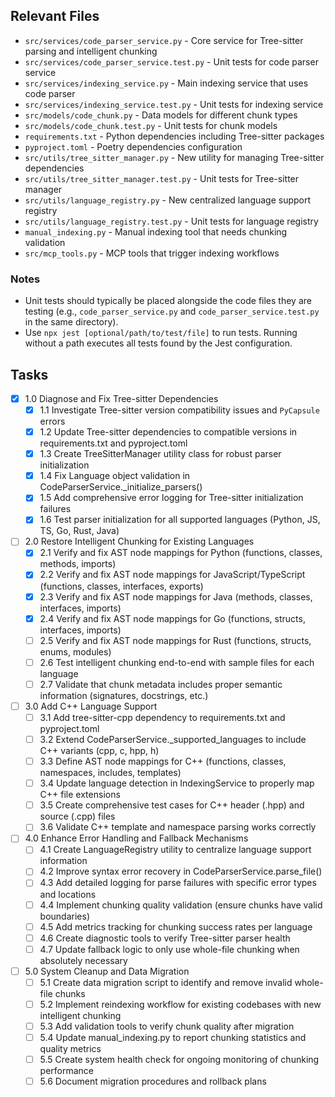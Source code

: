 ## Relevant Files

- `src/services/code_parser_service.py` - Core service for Tree-sitter parsing and intelligent chunking
- `src/services/code_parser_service.test.py` - Unit tests for code parser service
- `src/services/indexing_service.py` - Main indexing service that uses code parser
- `src/services/indexing_service.test.py` - Unit tests for indexing service  
- `src/models/code_chunk.py` - Data models for different chunk types
- `src/models/code_chunk.test.py` - Unit tests for chunk models
- `requirements.txt` - Python dependencies including Tree-sitter packages
- `pyproject.toml` - Poetry dependencies configuration
- `src/utils/tree_sitter_manager.py` - New utility for managing Tree-sitter dependencies
- `src/utils/tree_sitter_manager.test.py` - Unit tests for Tree-sitter manager
- `src/utils/language_registry.py` - New centralized language support registry
- `src/utils/language_registry.test.py` - Unit tests for language registry
- `manual_indexing.py` - Manual indexing tool that needs chunking validation
- `src/mcp_tools.py` - MCP tools that trigger indexing workflows

### Notes

- Unit tests should typically be placed alongside the code files they are testing (e.g., `code_parser_service.py` and `code_parser_service.test.py` in the same directory).
- Use `npx jest [optional/path/to/test/file]` to run tests. Running without a path executes all tests found by the Jest configuration.

## Tasks

- [x] 1.0 Diagnose and Fix Tree-sitter Dependencies
  - [x] 1.1 Investigate Tree-sitter version compatibility issues and `PyCapsule` errors
  - [x] 1.2 Update Tree-sitter dependencies to compatible versions in requirements.txt and pyproject.toml
  - [x] 1.3 Create TreeSitterManager utility class for robust parser initialization
  - [x] 1.4 Fix Language object validation in CodeParserService._initialize_parsers()
  - [x] 1.5 Add comprehensive error logging for Tree-sitter initialization failures
  - [x] 1.6 Test parser initialization for all supported languages (Python, JS, TS, Go, Rust, Java)

- [ ] 2.0 Restore Intelligent Chunking for Existing Languages
  - [x] 2.1 Verify and fix AST node mappings for Python (functions, classes, methods, imports)
  - [x] 2.2 Verify and fix AST node mappings for JavaScript/TypeScript (functions, classes, interfaces, exports)
  - [x] 2.3 Verify and fix AST node mappings for Java (methods, classes, interfaces, imports)
  - [x] 2.4 Verify and fix AST node mappings for Go (functions, structs, interfaces, imports)
  - [ ] 2.5 Verify and fix AST node mappings for Rust (functions, structs, enums, modules)
  - [ ] 2.6 Test intelligent chunking end-to-end with sample files for each language
  - [ ] 2.7 Validate that chunk metadata includes proper semantic information (signatures, docstrings, etc.)

- [ ] 3.0 Add C++ Language Support
  - [ ] 3.1 Add tree-sitter-cpp dependency to requirements.txt and pyproject.toml
  - [ ] 3.2 Extend CodeParserService._supported_languages to include C++ variants (cpp, c, hpp, h)
  - [ ] 3.3 Define AST node mappings for C++ (functions, classes, namespaces, includes, templates)
  - [ ] 3.4 Update language detection in IndexingService to properly map C++ file extensions
  - [ ] 3.5 Create comprehensive test cases for C++ header (.hpp) and source (.cpp) files
  - [ ] 3.6 Validate C++ template and namespace parsing works correctly

- [ ] 4.0 Enhance Error Handling and Fallback Mechanisms
  - [ ] 4.1 Create LanguageRegistry utility to centralize language support information
  - [ ] 4.2 Improve syntax error recovery in CodeParserService.parse_file()
  - [ ] 4.3 Add detailed logging for parse failures with specific error types and locations
  - [ ] 4.4 Implement chunking quality validation (ensure chunks have valid boundaries)
  - [ ] 4.5 Add metrics tracking for chunking success rates per language
  - [ ] 4.6 Create diagnostic tools to verify Tree-sitter parser health
  - [ ] 4.7 Update fallback logic to only use whole-file chunking when absolutely necessary

- [ ] 5.0 System Cleanup and Data Migration
  - [ ] 5.1 Create data migration script to identify and remove invalid whole-file chunks
  - [ ] 5.2 Implement reindexing workflow for existing codebases with new intelligent chunking
  - [ ] 5.3 Add validation tools to verify chunk quality after migration
  - [ ] 5.4 Update manual_indexing.py to report chunking statistics and quality metrics
  - [ ] 5.5 Create system health check for ongoing monitoring of chunking performance
  - [ ] 5.6 Document migration procedures and rollback plans